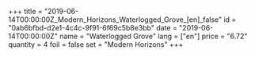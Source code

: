 +++
title = "2019-06-14T00:00:00Z_Modern_Horizons_Waterlogged_Grove_[en]_false"
id = "0ab6bfbd-d2e1-4c4c-9f91-6f69c5b8e3bb"
date = "2019-06-14T00:00:00Z"
name = "Waterlogged Grove"
lang = ["en"]
price = "6.72"
quantity = 4
foil = false
set = "Modern Horizons"
+++
